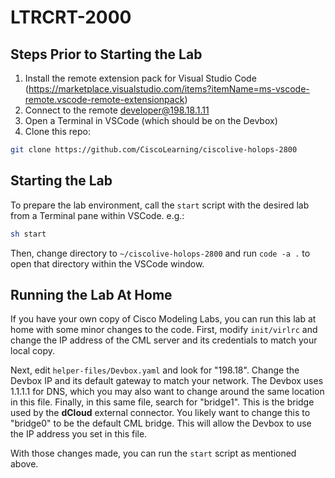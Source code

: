 # LTRCRT-2000

## Steps Prior to Starting the Lab

1. Install the remote extension pack for Visual Studio Code (<https://marketplace.visualstudio.com/items?itemName=ms-vscode-remote.vscode-remote-extensionpack>)
2. Connect to the remote developer@198.18.1.11
3. Open a Terminal in VSCode (which should be on the Devbox)
4. Clone this repo:

```sh
git clone https://github.com/CiscoLearning/ciscolive-holops-2800
```

## Starting the Lab

To prepare the lab environment, call the `start` script with the desired lab from a Terminal pane within VSCode. e.g.:

```sh
sh start
```

Then, change directory to `~/ciscolive-holops-2800` and run `code -a .` to open that directory within the VSCode window.

## Running the Lab At Home

If you have your own copy of Cisco Modeling Labs, you can run this lab at home with some minor changes to the code.  First, modify `init/virlrc` and change the IP address of the CML server and its credentials to match your local copy.

Next, edit `helper-files/Devbox.yaml` and look for "198.18".  Change the Devbox IP and its default gateway to match your network.  The Devbox uses 1.1.1.1 for DNS, which you may also want to change around the same location in this file.  Finally, in this same file, search for "bridge1".  This is the bridge used by the **dCloud** external connector.  You likely want to change this to "bridge0" to be the default CML bridge.  This will allow the Devbox to use the IP address you set in this file.

With those changes made, you can run the `start` script as mentioned above.
